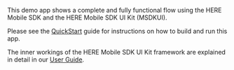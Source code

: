 This demo app shows a complete and fully functional flow using the HERE Mobile SDK and the HERE Mobile SDK UI Kit (MSDKUI).

Please see the [QuickStart](../../../Guides/QuickStart.md) guide for instructions on how to build and run this app.

The inner workings of the HERE Mobile SDK UI Kit framework are explained in detail in our [User Guide](../../../Guides/UserGuide.md).
